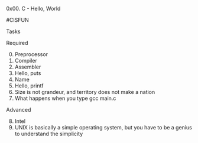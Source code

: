 0x00. C - Hello, World

#CISFUN

Tasks

Required

0. Preprocessor
1. Compiler
2. Assembler
3. Hello, puts
4. Name
5. Hello, printf
6. Size is not grandeur, and territory does not make a nation
7. What happens when you type gcc main.c

Advanced

8. Intel
9. UNIX is basically a simple operating system, but you have to be a genius to understand the simplicity
